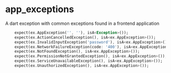 # app_exceptions

A dart exception with common exceptions found in a frontend application

```dart
    expect(ex.AppException('', ''), isA<Exception>());
    expect(ex.ActionCancelledException(), isA<ex.AppException>());
    expect(ex.InvalidInputException('password'), isA<ex.AppException>());
    expect(ex.NetworkFailureException(code: '400'), isA<ex.AppException>());
    expect(ex.NotFoundException(), isA<ex.AppException>());
    expect(ex.PermissionNotGrantedException(), isA<ex.AppException>());
    expect(ex.ServiceUnavailableException(), isA<ex.AppException>());
    expect(ex.UnauthorizedException(), isA<ex.AppException>());
```